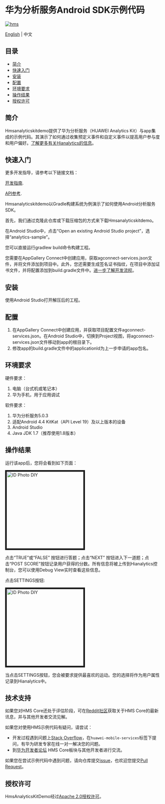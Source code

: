 # 华为分析服务Android SDK示例代码

[![hms](https://img.shields.io/badge/hms-analytics-brightgreen)](https://developer.huawei.com/consumer/en/doc/development/HMS-References/3021004) 

[English](https://github.com/HMS-Core/hms-ananlytics-demo-android) | 中文

## 目录

* [简介](#简介)
* [快速入门](#快速入门)
* [安装](#安装)
* [配置](#配置)
* [环境要求](#环境要求)
* [操作结果](#操作结果)
* [授权许可](#授权许可)


## 简介
Hmsanalyticskitdemo提供了华为分析服务（HUAWEI Analytics Kit）与app集成的示例代码。其演示了如何通过收集预定义事件和自定义事件以提高用户参与度和用户偏好。[了解更多有关Hianalytics的信息](https://developer.huawei.com/consumer/cn/doc/development/HMSCore-Guides-V5/introduction-0000001050745149-V5)。

## 快速入门

更多开发指导，请参考以下链接文档：

[开发指南](https://developer.huawei.com/consumer/cn/doc/development/HMSCore-Guides-V5/android-dev-process-0000001050163813-V5).

[API参考](https://developer.huawei.com/consumer/cn/doc/development/HMSCore-References-V5/android-api-analytics-overview-0000001051067140-V5).

Hmsanalyticskitdemo以Gradle构建系统为例演示了如何使用Android分析服务SDK。

首先，我们通过克隆此仓库或下载压缩包的方式来下载Hmsanalyticskitdemo。

在Android Studio中，点击“Open an existing Android Studio project”，选择“analytics-sample”。

您可以直接运行gradlew build命令构建工程。

您需要在AppGallery Connect中创建应用，获取agconnect-services.json文件，并将文件添加到项目中。此外，您还需要生成签名证书指纹，在项目中添加证书文件，并将配置添加到build.gradle文件中。[进一步了解开发流程](https://developer.huawei.com/consumer/cn/doc/development/HMSCore-Guides-V5/android-dev-process-0000001050163813-V5)。


## 安装
使用Android Studio打开解压后的工程。

## 配置
1. 在AppGallery Connect中创建应用，并获取项目配置文件agconnect-services.json。在Android Studio中，切换到Project视图，将agconnect-services.json文件移动到app的根目录下。 
2. 修改app的build.gradle文件中的applicationId为上一步申请的app包名。

## 环境要求
硬件要求：
1. 电脑（台式机或笔记本）
2. 华为手机，用于应用调试
    
软件要求：
1. 华为分析服务5.0.3
2. 适配Android 4.4 KitKat（API Level 19）及以上版本的设备
3. Android Studio 
4. Java JDK 1.7（推荐使用1.8版本）

## 操作结果
运行该app后，您将会看到如下页面：

<img src="https://github.com/HMS-Core/hms-ananlytics-demo-android/blob/master/images/screen_0.PNG" width=250 title="ID Photo DIY" div align=center border=5>

点击“TRUE”或“FALSE” 按钮进行答题；点击“NEXT” 按钮进入下一道题；点击“POST SCORE”按钮记录用户获得的分数。所有信息将被上传到Hianalytics控制台，您可以使用Debug View实时查看这些信息。

点击SETTINGS按钮:

<img src="https://github.com/HMS-Core/hms-ananlytics-demo-android/blob/master/images/screen_1.PNG" width=250 title="ID Photo DIY" div align=center border=5>

当点击SETTINGS按钮，您会被要求提供最喜欢的运动。您的选择将作为用户属性记录到Hianalytics中。

## 技术支持
如果您对HMS Core还处于评估阶段，可在[Reddit社区](https://www.reddit.com/r/HuaweiDevelopers/)获取关于HMS Core的最新讯息，并与其他开发者交流见解。

如果您对使用HMS示例代码有疑问，请尝试：
- 开发过程遇到问题上[Stack Overflow](https://stackoverflow.com/questions/tagged/huawei-mobile-services)，在`huawei-mobile-services`标签下提问，有华为研发专家在线一对一解决您的问题。
- 到[华为开发者论坛](https://developer.huawei.com/consumer/cn/forum/blockdisplay?fid=18) HMS Core板块与其他开发者进行交流。

如果您在尝试示例代码中遇到问题，请向仓库提交[issue](https://github.com/HMS-Core/hms-ananlytics-demo-android/issues)，也欢迎您提交[Pull Request](https://github.com/HMS-Core/hms-ananlytics-demo-android/pulls)。

## 授权许可
HmsAnalyticsKitDemo经过[Apache 2.0授权许可](http://www.apache.org/licenses/LICENSE-2.0)。

